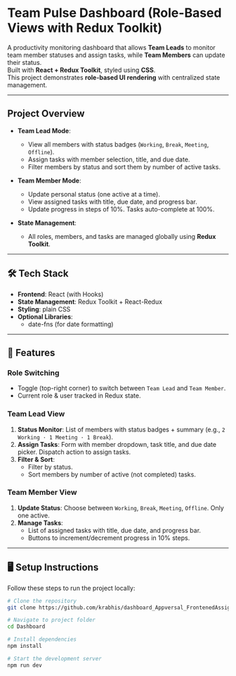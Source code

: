 # Team Pulse Dashboard (Role-Based Views with Redux Toolkit)

A productivity monitoring dashboard that allows **Team Leads** to monitor team member statuses and assign tasks, while **Team Members** can update their status.  
Built with **React + Redux Toolkit**, styled using **CSS**.  
This project demonstrates **role-based UI rendering** with centralized state management.

---

##  Project Overview
- **Team Lead Mode**:
  - View all members with status badges (`Working`, `Break`, `Meeting`, `Offline`).
  - Assign tasks with member selection, title, and due date.
  - Filter members by status and sort them by number of active tasks.

- **Team Member Mode**:
  - Update personal status (one active at a time).
  - View assigned tasks with title, due date, and progress bar.
  - Update progress in steps of 10%. Tasks auto-complete at 100%.

- **State Management**:
  - All roles, members, and tasks are managed globally using **Redux Toolkit**.
---

## 🛠 Tech Stack
- **Frontend**: React (with Hooks)
- **State Management**: Redux Toolkit + React-Redux
- **Styling**: plain CSS
- **Optional Libraries**:  
  - date-fns (for date formatting)  

---

## 📌 Features
### Role Switching
- Toggle (top-right corner) to switch between `Team Lead` and `Team Member`.
- Current role & user tracked in Redux state.

### Team Lead View
1. **Status Monitor**: List of members with status badges + summary (e.g., `2 Working · 1 Meeting · 1 Break`).
2. **Assign Tasks**: Form with member dropdown, task title, and due date picker. Dispatch action to assign tasks.
3. **Filter & Sort**:  
   - Filter by status.  
   - Sort members by number of active (not completed) tasks.

### Team Member View
1. **Update Status**: Choose between `Working`, `Break`, `Meeting`, `Offline`. Only one active.
2. **Manage Tasks**:  
   - List of assigned tasks with title, due date, and progress bar.  
   - Buttons to increment/decrement progress in 10% steps.  
---
## 🖥 Setup Instructions

Follow these steps to run the project locally:

```bash
# Clone the repository
git clone https://github.com/krabhis/dashboard_Appversal_FrontenedAssignment.git

# Navigate to project folder
cd Dashboard

# Install dependencies
npm install

# Start the development server
npm run dev


